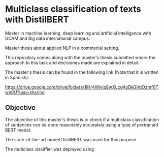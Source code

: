 # Multiclass classification of texts with DistilBERT

Master in machine learning, deep learning and artificial intelligence with UCAM and Big data international campus.

Master thesis about applied NLP in a commecial setting.

This repository comes along with the master's thesis submitted where the approach to this task and decisiones made are explained in detail.

The master's thesis can be found in the following link (Note that it is written in Spanish):

https://drive.google.com/drive/folders/1lNr4WivIz8wXLcg4oBkGVdOzmf0Twe9U?usp=sharing

## Objective

The objective of this master's thesis is to check if a multiclass classification of sentences can be done reasonably accurately using a type
of pretrained BERT model.

The state-of-the-art model DistilBERT was used for this purpose.

The muticlass clasiffier was deployed using <pytorch> 
